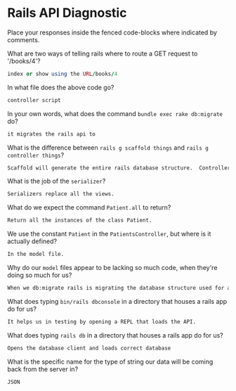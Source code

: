 # Rails API Diagnostic

Place your responses inside the fenced code-blocks where indicated by comments.


What are two ways of telling rails where to route a GET request to '/books/4'?

```rb
index or show using the URL/books/4
```

In what file does the above code go?

```md
controller script
```

In your own words, what does the command `bundle exec rake db:migrate` do?

```md
it migrates the rails api to
```

What is the difference between `rails g scaffold things` and
`rails g controller things`?

```md
Scaffold will generate the entire rails database structure.  Controller only the controller files.
```

What is the job of the `serializer`?

```md
Serializers replace all the views.
```

What do we expect the command `Patient.all` to return?

```md
Return all the instances of the class Patient.
```

We use the constant `Patient` in the `PatientsController`, but where is it
actually defined?

```md
In the model file.
```

Why do our `model` files appear to be lacking so much code, when they're doing
so much for us?

```md
When we db:migrate rails is migrating the database structure used for a model.   Rails is in the background supporting the models.
```

What does typing `bin/rails dbconsole` in a directory that houses a rails app do for
us?

```md
It helps us in testing by opening a REPL that loads the API.
```

What does typing `rails db` in a directory that houses a rails app do for us?

```md
Opens the database client and loads correct database
```

What is the specific name for the type of string our data will be coming back
from the server in?

```md
JSON
```

